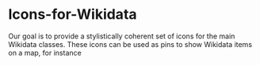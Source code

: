 # Icons-for-Wikidata
Our goal is to provide a stylistically coherent set of icons for the main Wikidata classes. These icons can be used as pins to show Wikidata items on a map, for instance

